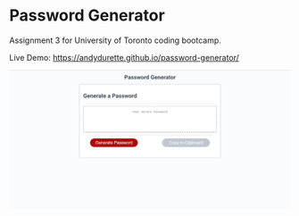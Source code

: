 # Password Generator

Assignment 3 for University of Toronto coding bootcamp.


Live Demo: https://andydurette.github.io/password-generator/

![markdown-preview-image](assets/images/markdown-preview-image.png)